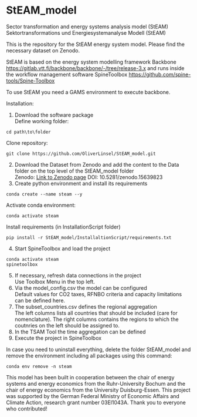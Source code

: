 # StEAM_model
Sector transformation and energy systems analysis model (StEAM)
Sektortransformations und Energiesystemanalyse Modell (StEAM)

This is the repository for the StEAM energy system model. Please find the necessary dataset on Zenodo.

StEAM is based on the energy system modelling framework Backbone https://gitlab.vtt.fi/backbone/backbone/-/tree/release-3.x
and runs inside the workflow management software SpineToolbox https://github.com/spine-tools/Spine-Toolbox

To use StEAM you need a GAMS environment to execute backbone.

Installation:
1. Download the software package<br/>
Define working folder:
```
cd path\to\folder
```
Clone repository:
```
git clone https://github.com/OliverLinsel/StEAM_model.git
```
2. Download the Dataset from Zenodo and add the content to the Data folder on the top level of the StEAM_model folder <br/>
Zenodo: [Link to Zenodo page](https://zenodo.org/records/15639823) DOI: 10.5281/zenodo.15639823
3. Create python environment and install its requirements 
```
conda create --name steam --y
```
Activate conda environment:
```
conda activate steam
```
Install requirements (in InstallationScript folder)
```
pip install -r StEAM_model/InstallaltionScript/requirements.txt
```
4. Start SpineToolbox and load the project
```
conda activate steam
spinetoolbox
```
5. If necessary, refresh data connections in the project <br/>
Use Toolbox Menu in the top left.
6. Via the model_config.csv the model can be configured <br/>
Default values for CO2 taxes, RFNBO criteria and capacity limitations can be defined here.
7. The subset_countries.csv defines the regional aggregation <br/>
The left columns lists all countries that should be included (care for nomenclature). The right columns contains the regions to which the coutnries on the left should be assigned to.
8. In the TSAM Tool the time aggregation can be defined <br/>
9. Execute the project in SpineToolbox <br/>

In case you need to uninstall everything, delete the folder StEAM_model and remove the environment including all packages using this command:
```
conda env remove -n steam
```

This model has been built in cooperation between the chair of energy systems and energy economics from the Ruhr-University Bochum and the chair of energy economics from the University Duisburg-Essen.
This project was supported by the German Federal Ministry of Economic Affairs and Climate Action, research grant number 03El1043A.
Thank you to everyone who contributed!
